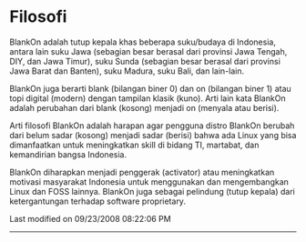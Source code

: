 # Filosofi

BlankOn adalah tutup kepala khas beberapa suku/budaya di Indonesia, antara lain suku Jawa (sebagian besar berasal dari provinsi Jawa Tengah, DIY, dan 
Jawa Timur), suku Sunda (sebagian besar berasal dari provinsi Jawa Barat dan Banten), suku Madura, suku Bali, dan lain-lain.

BlankOn juga berarti blank (bilangan biner 0) dan on (bilangan biner 1) atau topi digital (modern) dengan tampilan klasik (kuno). Arti lain kata 
BlankOn adalah perubahan dari blank (kosong) menjadi on (menyala atau berisi).

Arti filosofi BlankOn adalah harapan agar pengguna distro BlankOn berubah dari belum sadar (kosong) menjadi sadar (berisi) bahwa ada Linux yang bisa 
dimanfaatkan untuk meningkatkan skill di bidang TI, martabat, dan kemandirian bangsa Indonesia.

BlankOn diharapkan menjadi penggerak (activator) atau meningkatkan motivasi masyarakat Indonesia untuk menggunakan dan mengembangkan Linux dan FOSS 
lainnya. BlankOn juga sebagai pelindung (tutup kepala) dari ketergantungan terhadap software proprietary.

Last modified on 09/23/2008 08:22:06 PM

---
 

